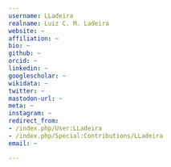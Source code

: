```yaml
---
username: LLadeira
realname: Luiz C. M. Ladeira
website: ~
affiliation: ~
bio: ~
github: ~
orcid: ~
linkedin: ~
googlescholar: ~
wikidata: ~
twitter: ~
mastodon-url: ~
meta: ~
instagram: ~
redirect_from:
- /index.php/User:LLadeira
- /index.php/Special:Contributions/LLadeira
email: ~

---
```

